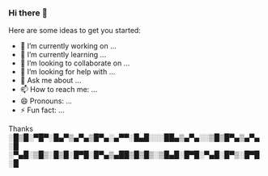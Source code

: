 ### Hi there 👋


Here are some ideas to get you started:

- 🔭 I’m currently working on ...
- 🌱 I’m currently learning ...
- 👯 I’m looking to collaborate on ...
- 🤔 I’m looking for help with ...
- 💬 Ask me about ...
- 📫 How to reach me: ...
- 😄 Pronouns: ...
- ⚡ Fun fact: ...

Thanks
░█▒█░▀█▀░█▄▀▒▄▀▄▒█▀▄░▄▀▀░█▄█░░░██▄▒▄▀▄░░▒█▒█▀▄▒▄▀▄░█
░▀▄█░▒█▒░█▒█░█▀█░█▀▄▒▄██▒█▒█▒░▒█▄█░█▀█░▀▄█░█▀▒░█▀█░█
